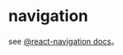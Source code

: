 # navigation

see <a href="https://reactnavigation.org/docs/getting-started">@react-navigation docs</a>。